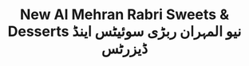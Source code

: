 ---
title: "New Al Mehran Rabri Sweets & Desserts نیو المہران ربڑی سوئیٹس اینڈ ڈیزرٹس"
url: /karachi/new-al-mehran-rabri-sweets-and-desserts-nyw-lmhrn-rbrry-swy-ytts-yndd-ddyzrtts/
shop: shop
---